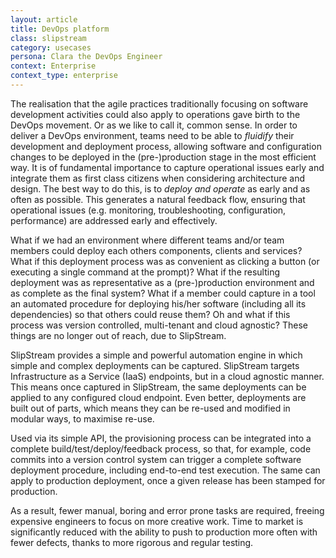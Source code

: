 ```yaml
---
layout: article
title: DevOps platform
class: slipstream
category: usecases
persona: Clara the DevOps Engineer
context: Enterprise
context_type: enterprise
---
```


The realisation that the agile practices traditionally focusing on software development activities could also apply to operations gave birth to the DevOps movement. Or as we like to call it, common sense. In order to deliver a DevOps environment, teams need to be able to *fluidify* their development and deployment process, allowing software and configuration changes to be deployed in the (pre-)production stage in the most efficient way. It is of fundamental importance to capture operational issues early and integrate them as first class citizens when considering architecture and design. The best way to do this, is to *deploy and operate* as early and as often as possible. This generates a natural feedback flow, ensuring that operational issues (e.g. monitoring, troubleshooting, configuration, performance) are addressed early and effectively.

What if we had an environment where different teams and/or team members could deploy each others components, clients and services? What if this deployment process was as convenient as clicking a button (or executing a single command at the prompt)? What if the resulting deployment was as representative as a (pre-)production environment and as complete as the final system? What if a member could capture in a tool an automated procedure for deploying his/her software (including all its dependencies) so that others could reuse them? Oh and what if this process was version controlled, multi-tenant and cloud agnostic? These things are no longer out of reach, due to SlipStream.

SlipStream provides a simple and powerful automation engine in which simple and complex deployments can be captured. SlipStream targets Infrastructure as a Service (IaaS) endpoints, but in a cloud agnostic manner. This means once captured in SlipStream, the same deployments can be applied to any configured cloud endpoint. Even better, deployments are built out of parts, which means they can be re-used and modified in modular ways, to maximise re-use.

Used via its simple API, the provisioning process can be integrated into a complete build/test/deploy/feedback process, so that, for example, code commits into a version control system can trigger a complete software deployment procedure, including end-to-end test execution. The same can apply to production deployment, once a given release has been stamped for production.

As a result, fewer manual, boring and error prone tasks are required, freeing expensive engineers to focus on more creative work. Time to market is significantly reduced with the ability to push to production more often with fewer defects, thanks to more rigorous and regular testing.

